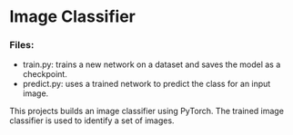 # Image Classifier

### Files:
- train.py: trains a new network on a dataset and saves the model as a checkpoint.
- predict.py: uses a trained network to predict the class for an input image.

This projects builds an image classifier using PyTorch. The trained image classifier is used to identify a set of images.
